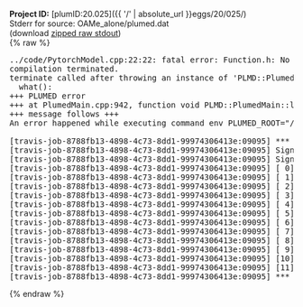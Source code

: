 **Project ID:** [plumID:20.025]({{ '/' | absolute_url }}eggs/20/025/)  
Stderr for source:  OAMe_alone/plumed.dat   
(download [zipped raw stdout](plumed.dat.plumed.stdout.txt.zip))  
{% raw %}
<pre>
../code/PytorchModel.cpp:22:22: fatal error: Function.h: No such file or directory
compilation terminated.
terminate called after throwing an instance of 'PLMD::Plumed::ExceptionError'
  what():  
+++ PLUMED error
+++ at PlumedMain.cpp:942, function void PLMD::PlumedMain::load(const string&)
+++ message follows +++
An error happened while executing command env PLUMED_ROOT="/home/travis/opt/lib/plumed" env PLUMED_HTMLDIR="/home/travis/opt/share/doc/plumed" env PLUMED_INCLUDEDIR="/home/travis/opt/include" env PLUMED_PROGRAM_NAME="plumed" env PLUMED_IS_INSTALLED="yes" "/home/travis/opt/lib/plumed"/scripts/mklib.sh ../code/PytorchModel.cpp

[travis-job-8788fb13-4898-4c73-8dd1-99974306413e:09095] *** Process received signal ***
[travis-job-8788fb13-4898-4c73-8dd1-99974306413e:09095] Signal: Aborted (6)
[travis-job-8788fb13-4898-4c73-8dd1-99974306413e:09095] Signal code:  (-6)
[travis-job-8788fb13-4898-4c73-8dd1-99974306413e:09095] [ 0] /lib/x86_64-linux-gnu/libc.so.6(+0x354b0)[0x7f6f1b5394b0]
[travis-job-8788fb13-4898-4c73-8dd1-99974306413e:09095] [ 1] /lib/x86_64-linux-gnu/libc.so.6(gsignal+0x38)[0x7f6f1b539428]
[travis-job-8788fb13-4898-4c73-8dd1-99974306413e:09095] [ 2] /lib/x86_64-linux-gnu/libc.so.6(abort+0x16a)[0x7f6f1b53b02a]
[travis-job-8788fb13-4898-4c73-8dd1-99974306413e:09095] [ 3] /usr/lib/x86_64-linux-gnu/libstdc++.so.6(_ZN9__gnu_cxx27__verbose_terminate_handlerEv+0x16d)[0x7f6f1bb7384d]
[travis-job-8788fb13-4898-4c73-8dd1-99974306413e:09095] [ 4] /usr/lib/x86_64-linux-gnu/libstdc++.so.6(+0x8d6b6)[0x7f6f1bb716b6]
[travis-job-8788fb13-4898-4c73-8dd1-99974306413e:09095] [ 5] /usr/lib/x86_64-linux-gnu/libstdc++.so.6(+0x8d701)[0x7f6f1bb71701]
[travis-job-8788fb13-4898-4c73-8dd1-99974306413e:09095] [ 6] /usr/lib/x86_64-linux-gnu/libstdc++.so.6(+0x8d919)[0x7f6f1bb71919]
[travis-job-8788fb13-4898-4c73-8dd1-99974306413e:09095] [ 7] plumed[0x40ec85]
[travis-job-8788fb13-4898-4c73-8dd1-99974306413e:09095] [ 8] plumed[0x40f082]
[travis-job-8788fb13-4898-4c73-8dd1-99974306413e:09095] [ 9] plumed[0x409fe0]
[travis-job-8788fb13-4898-4c73-8dd1-99974306413e:09095] [10] /lib/x86_64-linux-gnu/libc.so.6(__libc_start_main+0xf0)[0x7f6f1b524830]
[travis-job-8788fb13-4898-4c73-8dd1-99974306413e:09095] [11] plumed[0x40a0a9]
[travis-job-8788fb13-4898-4c73-8dd1-99974306413e:09095] *** End of error message ***
</pre>
{% endraw %}
